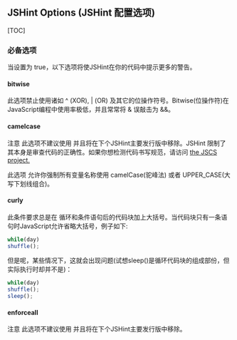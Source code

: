 ## JSHint Options (JSHint 配置选项)

[TOC]

### 必备选项

当设置为 true，以下选项将使JSHint在你的代码中提示更多的警告。

#### bitwise

此选项禁止使用诸如 ^ (XOR), \| (OR) 及其它的位操作符号。Bitwise(位操作符)在JavaScript编程中使用率极低，并且常常将 & 误敲击为 &&。

#### camelcase

注意 此选项不建议使用 并且将在下个JSHint主要发行版中移除。JSHint 限制了其本身是审查代码的正确性。如果你想检测代码书写规范，请访问 [the JSCS project. ](https://github.com/jscs-dev/node-jscs)

此选项 允许你强制所有变量名称使用 camelCase(驼峰法) 或者 UPPER_CASE(大写下划线组合)。

#### curly

此条件要求总是在 循环和条件语句后的代码块加上大括号。当代码块只有一条语句时JavaScript允许省略大括号，例子如下:

```javascript
while(day)
shuffle();
```

但是呢，某些情况下，这就会出现问题(试想sleep()是循环代码块的组成部份，但实际执行时却并不是)：

```javascript
while(day)
shuffle();
sleep();
```

#### enforceall

注意 此选项不建议使用 并且将在下个JSHint主要发行版中移除。

